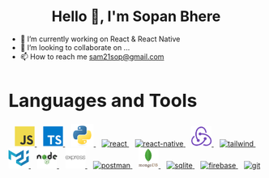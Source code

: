 <h1 align="center">Hello 👋, I'm Sopan Bhere</h1>

- 🌱 I’m currently working on React & React Native
- 💞️ I’m looking to collaborate on ...
- 📫 How to reach me sam21sop@gmail.com

<h1 align="left" style="font-size:36px;">Languages and Tools</h1>
    <span>&nbsp;&nbsp;</span>
    <a href="https://developer.mozilla.org/en-US/docs/Web/JavaScript"> 
      <img src="https://raw.githubusercontent.com/devicons/devicon/master/icons/javascript/javascript-original.svg" alt="javascript" width="40" height="40"/> 
    </a> 
    <span>&nbsp;&nbsp;</span>
    <a href="https://www.typescriptlang.org/" target="_blank" rel="noreferrer"> 
      <img src="https://raw.githubusercontent.com/devicons/devicon/master/icons/typescript/typescript-original.svg" alt="typescript" width="40" height="40"/> 
    </a>
    <span>&nbsp;&nbsp;</span>
    <a href="https://www.python.org"> 
      <img src="https://raw.githubusercontent.com/devicons/devicon/master/icons/python/python-original.svg" alt="python" width="45" height="45"/> 
    </a> 
    <span>&nbsp;&nbsp;</span>
    <a href="https://reactjs.org/" target="_blank" rel="noreferrer"> 
      <img src="https://www.cdnlogo.com/logos/r/85/react.svg" alt="react" width="40" height="40"/> 
    </a> 
    <span>&nbsp;&nbsp;</span>
    <a href="https://reactnative.dev/" target="_blank" rel="noreferrer"> 
      <img src="https://www.cdnlogo.com/logos/r/18/react-native.svg" alt="react-native" width="45" height="45"/> 
    </a>
    <span>&nbsp;&nbsp;</span>
    <a href="https://redux.js.org" target="_blank" rel="noreferrer"> 
      <img src="https://raw.githubusercontent.com/devicons/devicon/master/icons/redux/redux-original.svg" alt="redux" width="40" height="40"/> 
    </a>
    <span>&nbsp;&nbsp;</span>
    <a href="https://tailwindcss.com/" target="_blank" rel="noreferrer"> 
      <img src="https://www.vectorlogo.zone/logos/tailwindcss/tailwindcss-icon.svg" alt="tailwind" width="40" height="40"/> 
    </a>
    <span>&nbsp;&nbsp;</span>
    <a href="https://mui.com/" target="_blank" rel="noreferrer"> 
      <img src="https://raw.githubusercontent.com/devicons/devicon/master/icons/materialui/materialui-original.svg" alt="material-ui" width="40" height="40"/> 
    </a>
    <span>&nbsp;&nbsp;</span>
    <a href="https://nodejs.org" target="_blank" rel="noreferrer"> 
      <img src="https://raw.githubusercontent.com/devicons/devicon/master/icons/nodejs/nodejs-original-wordmark.svg" alt="nodejs" width="40" height="40"/> 
    </a> 
    <span>&nbsp;&nbsp;</span>
    <a href="https://expressjs.com" target="_blank" rel="noreferrer"> 
      <img src="https://raw.githubusercontent.com/devicons/devicon/master/icons/express/express-original-wordmark.svg" alt="express" width="40" height="40"/> 
    </a> 
    <span>&nbsp;&nbsp;</span>
    <a href="https://postman.com" target="_blank" rel="noreferrer"> 
      <img src="https://www.vectorlogo.zone/logos/getpostman/getpostman-icon.svg" alt="postman" width="40" height="40"/> 
    </a> 
    <span>&nbsp;&nbsp;</span>
    <a href="https://www.mongodb.com/" target="_blank" rel="noreferrer"> 
      <img src="https://raw.githubusercontent.com/devicons/devicon/master/icons/mongodb/mongodb-original-wordmark.svg" alt="mongodb" width="40" height="40"/> 
    </a> 
    <span>&nbsp;&nbsp;</span>
    <a href="https://www.sqlite.org/" target="_blank" rel="noreferrer"> 
      <img src="https://www.vectorlogo.zone/logos/sqlite/sqlite-icon.svg" alt="sqlite" width="40" height="40"/> 
    </a>
    <span>&nbsp;&nbsp;</span>
    <a href="https://firebase.google.com/" target="_blank" rel="noreferrer"> 
      <img src="https://www.vectorlogo.zone/logos/firebase/firebase-icon.svg" alt="firebase" width="40" height="40"/> 
    </a> 
    <span>&nbsp;&nbsp;</span>
    <a href="https://git-scm.com/" target="_blank" rel="noreferrer"> 
      <img src="https://www.vectorlogo.zone/logos/git-scm/git-scm-icon.svg" alt="git" width="40" height="40"/> 
    </a> 


